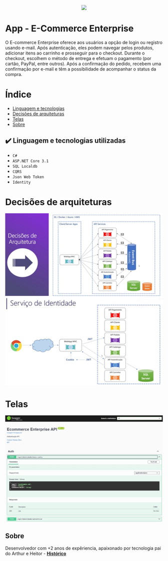 <p align="center">
<img loading="lazy" src="http://img.shields.io/static/v1?label=STATUS&message=EM%20DESENVOLVIMENTO&color=GREEN&style=for-the-badge"/>
</p>

# App - E-Commerce Enterprise
O E-commerce Enterprise oferece aos usuários a opção de login ou registro usando e-mail. Após autenticação, eles podem navegar pelos produtos, adicionar itens ao carrinho e prosseguir para o checkout. Durante o checkout, escolhem o método de entrega e efetuam o pagamento (por cartão, PayPal, entre outros). Após a confirmação do pedido, recebem uma confirmação por e-mail e têm a possibilidade de acompanhar o status da compra.

# Índice 

* [Linguagem e tecnologias](#liguagem-tecnologias)
* [Decisões de arquiteturas](#decissoes)
* [Telas](#telas)
* [Sobre](#sobre)

<div id='liguagem-tecnologias'/>
  
## ✔️ Linguagem e tecnologias utilizadas

- ``C#``
- ``ASP.NET Core 3.1``
- ``SQL Localdb``
- ``CQRS``
- ``Json Web Token``
- ``Identity``

<div id='decissoes'/> 
  
# Decisões de arquiteturas
![Tela](https://github.com/Wesley-Silva/ECommerceEnterprise/blob/main/src/web/ECE.WebApp.MVC/wwwroot/images/Arquitetura.jpg)
![Tela](https://github.com/Wesley-Silva/ECommerceEnterprise/blob/main/src/web/ECE.WebApp.MVC/wwwroot/images/fluxo-autenticacao-webapp.jpg)

<div id='telas'/> 
  
# Telas
![Tela](https://github.com/Wesley-Silva/ECommerceEnterprise/blob/main/src/web/ECE.WebApp.MVC/wwwroot/images/api-identidade.jpg)

<div id='sobre'/>  
  
## Sobre

Desenvolvedor com +2 anos de expêriencia, apaixonado por tecnologia pai do Arthur e Heitor - 
**[Histórico](https://wesleysilva.netlify.app/?target=_blank)**

